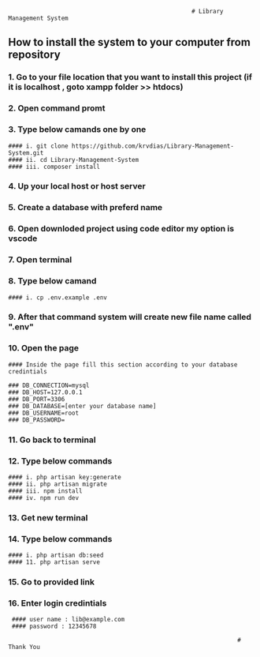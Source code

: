                                                         # Library Management System

## How to install the system to your computer from repository

### 1. Go to your file location that you want to install this project (if it is localhost , goto xampp folder >> htdocs)
### 2. Open command promt
### 3. Type below camands one by one

    #### i. git clone https://github.com/krvdias/Library-Management-System.git
    #### ii. cd Library-Management-System
    #### iii. composer install

### 4. Up your local host or host server
### 5. Create a database with preferd name
### 6. Open downloded project using code editor my option is vscode
### 7. Open terminal
### 8. Type below camand

    #### i. cp .env.example .env

### 9. After that command system will create new file name called ".env"
### 10. Open the page 

    #### Inside the page fill this section according to your database credintials

    ### DB_CONNECTION=mysql
    ### DB_HOST=127.0.0.1
    ### DB_PORT=3306
    ### DB_DATABASE=[enter your database name]
    ### DB_USERNAME=root
    ### DB_PASSWORD= 

### 11. Go back to terminal
### 12. Type below commands

    #### i. php artisan key:generate
    #### ii. php artisan migrate
    #### iii. npm install
    #### iv. npm run dev

### 13. Get new terminal
### 14. Type below commands

    #### i. php artisan db:seed
    #### 11. php artisan serve

### 15. Go to provided link 
### 16. Enter login credintials

     #### user name : lib@example.com
     #### password : 12345678

                                                                     # Thank You
